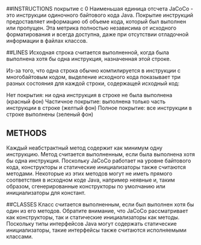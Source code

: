 ##INSTRUCTIONS покрытие с 0
Наименьшая единица отсчета JaCoCo - это инструкции одиночного байтового кода Java. Покрытие инструкций предоставляет информацию об объеме кода, который был выполнен или пропущен. Эта метрика полностью независима от исходного форматирования и всегда доступна, даже при отсутствии отладочной информации в файлах классов.

##LINES
Исходная строка считается выполненной, когда была выполнена хотя бы одна инструкция, назначенная этой строке.

Из-за того, что одна строка обычно компилируется в инструкции с многобайтовым кодом, выделение исходного кода показывает три разных состояния для каждой строки, содержащей исходный код:

Нет покрытия: ни одна инструкция в строке не была выполнена (красный фон)
Частичное покрытие: выполнена только часть инструкции в строке (желтый фон)
Полное покрытие: все инструкции в строке выполнены (зеленый фон)
## METHODS
Каждый неабстрактный метод содержит как минимум одну инструкцию. Метод считается выполненным, если была выполнена хотя бы одна инструкция. Поскольку JaCoCo работает на уровне байтового кода, конструкторы и статические инициализаторы также считаются методами. Некоторые из этих методов могут не иметь прямого соответствия в исходном коде Java, например неявные и, таким образом, сгенерированные конструкторы по умолчанию или инициализаторы для констант.

##CLASSES
Класс считается выполненным, если был выполнен хотя бы один из его методов. Обратите внимание, что JaCoCo рассматривает как конструкторы, так и статические инициализаторы как методы. Поскольку типы интерфейсов Java могут содержать статические инициализаторы, такие интерфейсы также считаются исполняемыми классами.